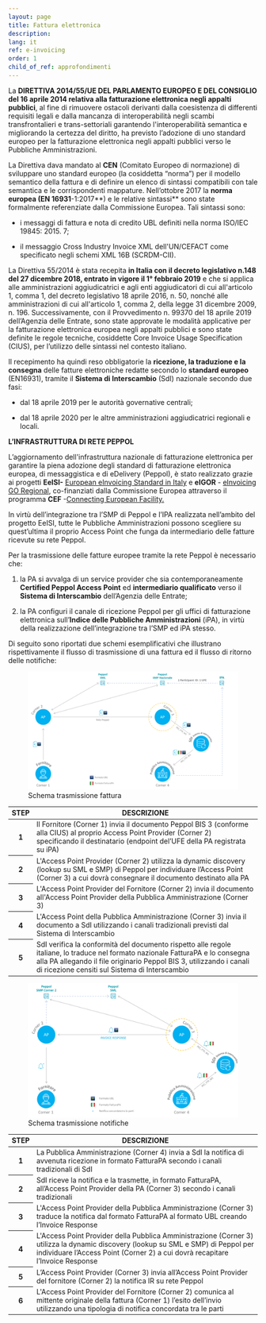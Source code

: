 ```yaml
---
layout: page
title: Fattura elettronica
description:
lang: it
ref: e-invoicing
order: 1
child_of_ref: approfondimenti
---
```


La **DIRETTIVA 2014/55/UE DEL PARLAMENTO EUROPEO E DEL CONSIGLIO del 16 aprile
2014 relativa alla fatturazione elettronica negli appalti pubblici**, al fine di
rimuovere ostacoli derivanti dalla coesistenza di differenti requisiti legali e
dalla mancanza di interoperabilità negli scambi transfrontalieri e
trans-settoriali garantendo l'interoperabilità semantica e migliorando la
certezza del diritto, ha previsto l’adozione di uno standard europeo per la
fatturazione elettronica negli appalti pubblici verso le Pubbliche
Amministrazioni.

La Direttiva dava mandato al **CEN** (Comitato Europeo di normazione) di
sviluppare uno standard europeo (la cosiddetta “norma”) per il modello semantico
della fattura e di definire un elenco di sintassi compatibili con tale semantica
e le corrispondenti mappature. Nell’ottobre 2017 la **norma europea (EN
16931**-1:2017**) e le relative sintassi** sono state formalmente referenziate
dalla Commissione Europea. Tali sintassi sono:

-   i messaggi di fattura e nota di credito UBL definiti nella norma ISO/IEC
    19845: 2015. 7;

-   il messaggio Cross Industry Invoice XML dell'UN/CEFACT come specificato
    negli schemi XML 16B (SCRDM-CII).

La Direttiva 55/2014 è stata recepita **in Italia con il decreto legislativo
n.148 del 27 dicembre 2018, entrato in vigore il 1° febbraio 2019** e che si
applica alle amministrazioni aggiudicatrici e agli enti aggiudicatori di cui
all'articolo 1, comma 1, del decreto legislativo 18 aprile 2016, n. 50, nonché
alle amministrazioni di cui all'articolo 1, comma 2, della legge 31 dicembre
2009, n. 196. Successivamente, con il Provvedimento n. 99370 del 18 aprile 2019
dell’Agenzia delle Entrate, sono state approvate le modalità applicative per la
fatturazione elettronica europea negli appalti pubblici e sono state definite le
regole tecniche, cosiddette Core Invoice Usage Specification (CIUS), per
l’utilizzo delle sintassi nel contesto italiano.

Il recepimento ha quindi reso obbligatorie la **ricezione, la traduzione e la
consegna** delle fatture elettroniche redatte secondo lo **standard europeo**
(EN16931), tramite il **Sistema di Interscambio** (SdI) nazionale secondo due
fasi:

-   dal 18 aprile 2019 per le autorità governative centrali;

-   dal 18 aprile 2020 per le altre amministrazioni aggiudicatrici regionali e
    locali.

**L’INFRASTRUTTURA DI RETE PEPPOL**

L’aggiornamento dell'infrastruttura nazionale di fatturazione elettronica per
garantire la piena adozione degli standard di fatturazione elettronica europea,
di messaggistica e di eDelivery (Peppol), è stato realizzato grazie ai progetti
**EeISI-** [European eInvoicing Standard in
Italy](https://www.agid.gov.it/it/piattaforme/fatturazione-elettronica/progetto-cef-eeisi)
e **eIGOR** - [elnvoicing GO
Regional](https://www.agid.gov.it/it/piattaforme/fatturazione-elettronica/progetto-cef-eigor),
co-finanziati dalla Commissione Europea attraverso il programma **CEF**
-[Connecting European
Facility.](https://ec.europa.eu/inea/connecting-europe-facility/cef-telecom)

In virtù dell’integrazione tra l’SMP di Peppol e l’IPA realizzata nell’ambito
del progetto EeISI, tutte le Pubbliche Amministrazioni possono scegliere su
quest’ultima il proprio Access Point che funga da intermediario delle fatture
ricevute su rete Peppol.

Per la trasmissione delle fatture europee tramite la rete Peppol è necessario
che:

1.  la PA si avvalga di un service provider che sia contemporaneamente
    **Certified Peppol Access Point** ed **intermediario qualificato** verso il
    **Sistema di Interscambio** dell’Agenzia delle Entrate;

2.  la PA configuri il canale di ricezione Peppol per gli uffici di fatturazione
    elettronica sull’**Indice delle Pubbliche Amministrazioni** (iPA), in virtù
    della realizzazione dell’integrazione tra l’SMP ed iPA stesso.

Di seguito sono riportati due schemi esemplificativi che illustrano
rispettivamente il flusso di trasmissione di una fattura ed il flusso di ritorno
delle notifiche:

<figure class="figure">
  <img src="/assets/images/e-invoicing-1.png" class="figure-img img-fluid rounded" alt="Schema trasmissione fattura">
  <figcaption class="figure-caption">Schema trasmissione fattura</figcaption>
</figure>

<table class="table table-striped">
  <thead>
    <tr>
      <th scope="col">STEP</th>
      <th scope="col">DESCRIZIONE</th>
    </tr>
  </thead>
  <tbody>
    <tr>
      <th scope="row">1</th>
      <td>Il Fornitore (Corner 1) invia il documento Peppol BIS 3 (conforme alla CIUS) al proprio Access Point Provider (Corner 2) specificando il destinatario (endpoint del’UFE della PA registrata su iPA)</td>
    </tr>
    <tr>
      <th scope="row">2</th>
      <td>L'Access Point Provider (Corner 2) utilizza la dynamic discovery (lookup su SML e SMP) di Peppol per individuare l’Access Point (Corner 3) a cui dovrà consegnare il documento destinato alla PA</td>
    </tr>
    <tr>
      <th scope="row">3</th>
      <td>L'Access Point Provider del Fornitore (Corner 2) invia il documento all'Access Point Provider della Pubblica Amministrazione (Corner 3)</td>
    </tr>
    <tr>
      <th scope="row">4</th>
      <td>L'Access Point della Pubblica Amministrazione (Corner 3) invia il documento a SdI utilizzando i canali tradizionali previsti dal Sistema di Interscambio</td>
    </tr>
    <tr>
      <th scope="row">5</th>
      <td>SdI verifica la conformità del documento rispetto alle regole italiane, lo traduce nel formato nazionale FatturaPA e lo consegna alla PA allegando il file originario Peppol BIS 3, utilizzando i canali di ricezione censiti sul Sistema di Interscambio</td>
    </tr>
  </tbody>
</table>

<figure class="figure">
  <img src="/assets/images/e-invoicing-2.png" class="figure-img img-fluid rounded" alt="Schema trasmissione notifiche">
  <figcaption class="figure-caption">Schema trasmissione notifiche</figcaption>
</figure>

<table class="table table-striped">
  <thead>
    <tr>
      <th scope="col">STEP</th>
      <th scope="col">DESCRIZIONE</th>
    </tr>
  </thead>
  <tbody>
    <tr>
      <th scope="row">1</th>
      <td>La Pubblica Amministrazione (Corner 4) invia a SdI la notifica di avvenuta ricezione in formato FatturaPA secondo i canali tradizionali di SdI</td>
    </tr>
    <tr>
      <th scope="row">2</th>
      <td>SdI riceve la notifica e la trasmette, in formato FatturaPA, all’Access Point Provider della PA (Corner 3) secondo i canali tradizionali</td>
    </tr>
    <tr>
      <th scope="row">3</th>
      <td>L'Access Point Provider della Pubblica Amministrazione (Corner 3) traduce la notifica dal formato FatturaPA al formato UBL creando l’Invoice Response</td>
    </tr>
    <tr>
      <th scope="row">4</th>
      <td>L'Access Point Provider della Pubblica Amministrazione (Corner 3) utilizza la dynamic discovery (lookup su SML e SMP) di Peppol per individuare l’Access Point (Corner 2) a cui dovrà recapitare l’Invoice Response</td>
    </tr>
    <tr>
      <th scope="row">5</th>
      <td>L’Access Point Provider (Corner 3) invia all’Access Point Provider del fornitore (Corner 2) la notifica IR su rete Peppol</td>
    </tr>
    <tr>
      <th scope="row">6</th>
      <td>L'Access Point Provider del Fornitore (Corner 2) comunica al mittente originale della fattura (Corner 1) l’esito dell’invio utilizzando una tipologia di notifica concordata tra le parti</td>
    </tr>
  </tbody>
</table>
